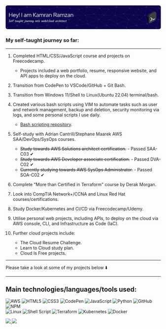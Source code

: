 ![Header](./github-header-image.png)

### My self-taught journey so far:

---

1. Completed HTML/CSS/JavaScript course and projects on Freecodecamp.

   - Projects included a web portfolio, resume, responsive website, and API apps to deploy on the cloud.

2. Transition from CodePen to VSCode/GitHub + Git Bash.

3. Transition from Windows 11/Shell to Linux(Ubuntu 22.04) terminal/bash.

4. Created various bash scripts using VIM to automate tasks such as user and network management, backup and deletion, security monitoring via logs, and some personal scripts I use daily.
   - [Bash scripting repository](https://github.com/Kamzie/Bash-scripts).
5. Self-study with Adrian Cantrill/Stephane Maarek AWS SAA/DevOps/SysOps courses.

   - ~~Study towards AWS Solutions architect certification.~~ - Passed SAA-C03 &#10004;
   - ~~Study towards AWS Developer associate certification.~~ - Passed DVA-C02 &#10004;
   - ~~Currently studying towards AWS SysOps Administrator.~~ - Passed SOA-C02 &#10004;

6. Complete "More than Certified in Terraform" course by Derak Morgan.

7. Look into CompTIA Network+/CCNA and Linux Red Hat courses/certifications.

8. Study Docker/Kubernetes and CI/CD via Freecodecamp/Udemy.

9. Utilise personal web projects, including APIs, to deploy on the cloud via AWS console, CLI, and Infrastructure as Code (IaC).

10. Further cloud projects include:
    - The Cloud Resume Challenge.
    - Learn to Cloud study plan.
    - Cloud Is Free projects.

---

Please take a look at some of my projects below :arrow_down:

---

## Main technologies/languages/tools used:

![AWS](https://img.shields.io/badge/AWS-%23FF9900.svg?style=for-the-badge&logo=amazon-aws&logoColor=white)
![HTML5](https://img.shields.io/badge/html5-%23E34F26.svg?style=for-the-badge&logo=html5&logoColor=white)
![CSS3](https://img.shields.io/badge/css3-%231572B6.svg?style=for-the-badge&logo=css3&logoColor=white)
![CodePen](https://img.shields.io/badge/Codepen-000000?style=for-the-badge&logo=codepen&logoColor=white)
![JavaScript](https://img.shields.io/badge/javascript-%23323330.svg?style=for-the-badge&logo=javascript&logoColor=%23F7DF1E)
![Python](https://img.shields.io/badge/python-3670A0?style=for-the-badge&logo=python&logoColor=ffdd54)
![GitHub](https://img.shields.io/badge/github-%23121011.svg?style=for-the-badge&logo=github&logoColor=white)
![NPM](https://img.shields.io/badge/NPM-%23CB3837.svg?style=for-the-badge&logo=npm&logoColor=white)  
![Linux](https://img.shields.io/badge/Linux-FCC624?style=for-the-badge&logo=linux&logoColor=black)
![Shell Script](https://img.shields.io/badge/shell_script-%23121011.svg?style=for-the-badge&logo=gnu-bash&logoColor=white)
![Terraform](https://img.shields.io/badge/terraform-%235835CC.svg?style=for-the-badge&logo=terraform&logoColor=white)
![Kubernetes](https://img.shields.io/badge/kubernetes-%23326ce5.svg?style=for-the-badge&logo=kubernetes&logoColor=white)
![Docker](https://img.shields.io/badge/docker-%230db7ed.svg?style=for-the-badge&logo=docker&logoColor=white)

<div>
  <a href="https://github.com/kamzie">
  <img height="160em" src="https://github-readme-stats.vercel.app/api?username=kamzie&count_private=true&show_icons=true"/>
  <img height="160em" src="https://github-readme-stats.vercel.app/api/top-langs/?username=kamzie&layout=compact&langs_count=10"/>
</div>
